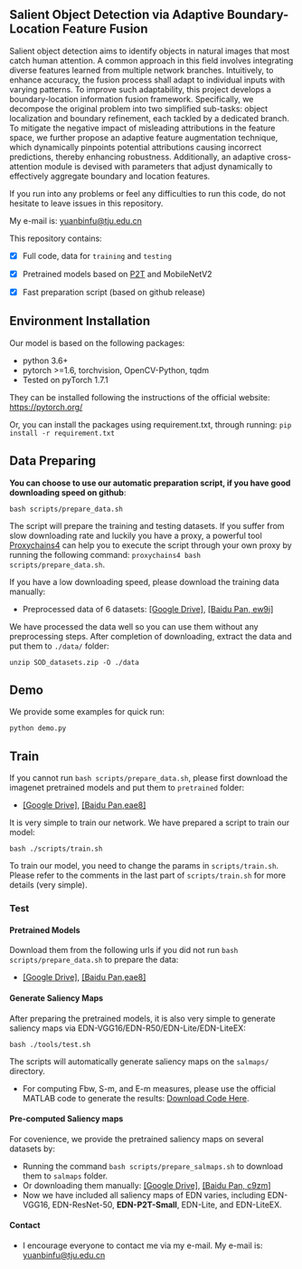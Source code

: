 ## Salient Object Detection via Adaptive Boundary-Location Feature Fusion

Salient object detection aims to identify objects in natural images that most catch human attention. A common approach in this field involves integrating diverse features learned from multiple network branches. Intuitively, to enhance accuracy, the fusion process shall adapt to individual inputs with varying patterns. To improve such adaptability, this project develops a boundary-location information fusion framework. Specifically, we decompose the original problem into two simplified sub-tasks: object localization and boundary refinement, each tackled by a dedicated branch. To mitigate the negative impact of misleading attributions in the feature space, we further propose an adaptive feature augmentation technique, which dynamically pinpoints potential attributions causing incorrect predictions, thereby enhancing robustness. Additionally, an adaptive cross-attention module is devised with parameters that adjust dynamically to effectively aggregate boundary and location features. 


If you run into any problems or feel any difficulties to run this code, do not hesitate to leave issues in this repository.

My e-mail is: yuanbinfu@tju.edu.cn

This repository contains:

- [x] Full code, data for `training` and `testing`
- [x] Pretrained models based on [P2T](https://arxiv.org/abs/2106.12011) and MobileNetV2
- [x] Fast preparation script (based on github release)


## Environment Installation
Our model is based on the following packages:
* python 3.6+
* pytorch >=1.6, torchvision, OpenCV-Python, tqdm
* Tested on pyTorch 1.7.1

They can be installed following the instructions of the official website: https://pytorch.org/

Or, you can install the packages using requirement.txt, through running:
```pip install -r requirement.txt```

## Data Preparing

**You can choose to use our automatic preparation script, if you have good downloading speed on github**:
```
bash scripts/prepare_data.sh
```
The script will prepare the training and testing datasets. 
If you suffer from slow downloading rate and luckily you have a proxy, a powerful tool [Proxychains4](https://github.com/rofl0r/proxychains-ng) can help you to execute the script through your own proxy by running the following command: `proxychains4 bash scripts/prepare_data.sh`.

If you have a low downloading speed, please download the training data manually: 

* Preprocessed data of 6 datasets: [[Google Drive]](https://drive.google.com/file/d/1fj1KoLa8uOBmGMkpKkjj7xVHciSd8_4V/view?usp=sharing), [[Baidu Pan, ew9i]](https://pan.baidu.com/s/1tNGQS9SjFu9hm0a0svnlvg?pwd=ew9i)

We have processed the data well so you can use them without any preprocessing steps. 
After completion of downloading, extract the data and put them to `./data/` folder:

```
unzip SOD_datasets.zip -O ./data
```


## Demo

We provide some examples for quick run:
````
python demo.py
````

## Train

If you cannot run `bash scripts/prepare_data.sh`, please first download the imagenet pretrained models and put them to `pretrained` folder:

* [[Google Drive]](https://drive.google.com/drive/folders/1ios0nOHQt61vsmu-pdkpS1zBb_CwLrmk?usp=sharing), [[Baidu Pan,eae8]](https://pan.baidu.com/s/1xJNJ8SEDwKMHxlFh3yCUeQ?pwd=eae8)


It is very simple to train our network. We have prepared a script to train our model:
```
bash ./scripts/train.sh
```

To train our model, you need to change the params in `scripts/train.sh`. Please refer to the comments in the last part of `scripts/train.sh` for more details (very simple).

### Test

#### Pretrained Models

Download them from the following urls if you did not run `bash scripts/prepare_data.sh` to prepare the data:

* [[Google Drive]](https://drive.google.com/drive/folders/1Un6trEOTIVza2wH5Q2PAQVNGgsKEEHv4?usp=sharing), [[Baidu Pan,eae8]](https://pan.baidu.com/s/1xJNJ8SEDwKMHxlFh3yCUeQ?pwd=eae8)

#### Generate Saliency Maps

After preparing the pretrained models, it is also very simple to generate saliency maps via EDN-VGG16/EDN-R50/EDN-Lite/EDN-LiteEX:

```
bash ./tools/test.sh
```

The scripts will automatically generate saliency maps on the `salmaps/` directory.

* For computing Fbw, S-m, and E-m measures, please use the official MATLAB code to generate the results: [Download Code Here](https://github.com/yuhuan-wu/EDN/files/13497335/fbw-sm-em.zip).

#### Pre-computed Saliency maps

For covenience, we provide the pretrained saliency maps on several datasets by:

* Running the command `bash scripts/prepare_salmaps.sh` to download them to `salmaps` folder.
* Or downloading them manually: [[Google Drive]](https://drive.google.com/drive/folders/1MymUy-aZx_45YJSOPd3GQjwel-YBTUPX?usp=sharing), [[Baidu Pan, c9zm]](https://pan.baidu.com/s/1HAZTrJhIkw8JdACN_ChGWA?pwd=c9zm)
* Now we have included all saliency maps of EDN varies, including EDN-VGG16, EDN-ResNet-50, **EDN-P2T-Small**, EDN-Lite, and EDN-LiteEX.

#### Contact

* I encourage everyone to contact me via my e-mail. My e-mail is: yuanbinfu@tju.edu.cn

